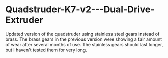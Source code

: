 # Quadstruder-K7-v2---Dual-Drive-Extruder
Updated version of the quadstruder using stainless steel gears instead of brass.  The brass gears in the previous version were showing a fair amount of wear after several months of use.  The stainless gears should last longer, but I haven't tested them for very long.
